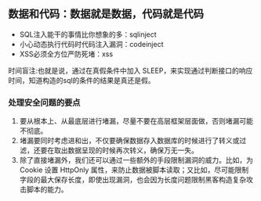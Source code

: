 ## 数据和代码：数据就是数据，代码就是代码
- SQL注入能干的事情比你想象的多：sqlinject
- 小心动态执行代码时代码注入漏洞：codeinject
- XSS必须全方位严防死堵：xss

时间盲注:也就是说，通过在真假条件中加入 SLEEP，来实现通过判断接口的响应时间，知道构造的sql的条件的结果是真还是假。

### 处理安全问题的要点
1. 要从根本上、从最底层进行堵漏，尽量不要在高层框架层面做，否则堵漏可能不彻底。
2. 堵漏要同时考虑进和出，不仅要确保数据存入数据库的时候进行了转义或过滤，还要在取出数据呈现的时候再次转义，确保万无一失。
3. 除了直接堵漏外，我们还可以通过一些额外的手段限制漏洞的威力。比如，为 Cookie 设置 HttpOnly 属性，来防止数据被脚本读取；又比如，尽可能限制字段的最大保存长度，即使出现漏洞，也会因为长度问题限制黑客构造复杂攻击脚本的能力。
